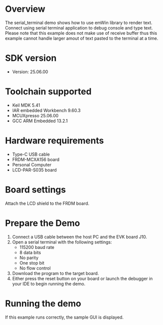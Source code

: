 Overview
========
The serial_terminal demo shows how to use emWin library to render text. Connect using serial terminal application to debug console and type text.
Please note that this example does not make use of receive buffer thus this example cannot handle larger amout of text pasted to the terminal at a time.

SDK version
===========
- Version: 25.06.00

Toolchain supported
===================
- Keil MDK  5.41
- IAR embedded Workbench  9.60.3
- MCUXpresso  25.06.00
- GCC ARM Embedded  13.2.1

Hardware requirements
=====================
- Type-C USB cable
- FRDM-MCXA156 board
- Personal Computer
- LCD-PAR-S035 board

Board settings
==============
Attach the LCD shield to the FRDM board.

Prepare the Demo
================
1.  Connect a USB cable between the host PC and the EVK board J10.
2.  Open a serial terminal with the following settings:
    - 115200 baud rate
    - 8 data bits
    - No parity
    - One stop bit
    - No flow control
3.  Download the program to the target board.
4.  Either press the reset button on your board or launch the debugger in your IDE to begin running the demo.

Running the demo
================
If this example runs correctly, the sample GUI is displayed.
